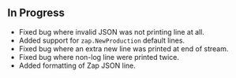 ## In Progress

- Fixed bug where invalid JSON was not printing line at all.
- Added support for `zap.NewProduction` default lines.
- Fixed bug where an extra new line was printed at end of stream.
- Fixed bug where non-log line were printed twice.
- Added formatting of Zap JSON line.

